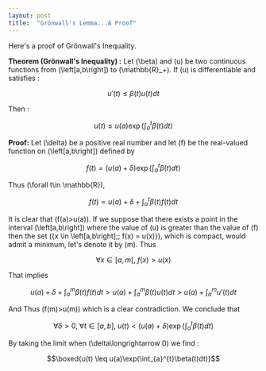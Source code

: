 ```yaml
---
layout: post
title:  "Grönwall's Lemma...A Proof"
---
```


Here's a proof of Grönwall's Inequality.

**Theorem (Grönwall's Inequality) :**
Let \(\beta\) and \(u\) be two continuous functions from \(\left[a,b\right]\) to \(\mathbb{R}_+\). If \(u\) is differentiable and satisfies :

$$u'(t) \leq \beta(t)u(t)dt$$

Then : 

$$u(t) \leq u(a)\exp(\int_{a}^{t}\beta(t)dt)$$

**Proof:**
Let \(\delta\) be a positive real number and let \(f\) be the real-valued function on \(\left[a,b\right]\) defined by 

$$f(t)=(u(a)+\delta)\exp\left(\int_a^t\beta(t)dt\right)$$

Thus \(\forall t\in \mathbb{R}\),

$$f(t) = u(a)+\delta+\int_a^t\beta(t)f(t)dt$$

It is clear that \(f(a)>u(a)\). If we suppose that there exists a point in the interval \(\left[a,b\right]\) where the value of \(u\) is greater than the value of \(f\) then the set \(\{x \in \left[a,b\right];\; f(x) = u(x)\}\), which is compact, would admit a minimum, let's denote it by \(m\). Thus

$$\forall x\in \left[a,m\right[,\; f(x)>u(x)$$

That implies

$$u(a)+\delta + \int_a^m\beta(t)f(t)dt > u(a)+ \int_a^m\beta(t)u(t)dt> u(a)+ \int_a^mu'(t)dt$$

And Thus \(f(m)>u(m)\) which is a clear contradiction. We conclude that

$$\forall \delta >0, \; \forall t\in \left[a,b\right],\; u(t) < (u(a)+\delta)\exp\left(\int_a^t\beta(t)dt\right)$$

By taking the limit when \(\delta\longrightarrow 0\) we find :

$$\boxed{u(t) \leq u(a)\exp(\int_{a}^{t}\beta(t)dt)}$$
